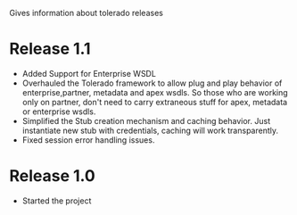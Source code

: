 Gives information about tolerado releases

# Release 1.1 #
  * Added Support for Enterprise WSDL
  * Overhauled the Tolerado framework to allow plug and play behavior of enterprise,partner, metadata and apex wsdls. So those who are working only on partner, don't need to carry extraneous stuff for apex, metadata or enterprise wsdls.
  * Simplified the Stub creation mechanism and caching behavior. Just instantiate new stub with credentials, caching will work transparently.
  * Fixed session error handling issues.

# Release 1.0 #

  * Started the project
